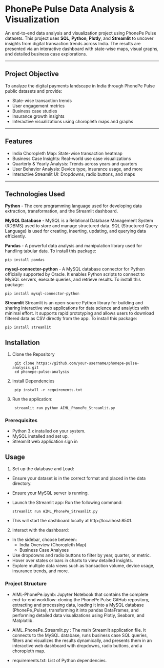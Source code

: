# PhonePe Pulse Data Analysis & Visualization

An end-to-end data analysis and visualization project using PhonePe Pulse datasets. This project uses **SQL**, **Python**, **Plotly**, and **Streamlit** to uncover insights from digital transaction trends across India. The results are presented via an interactive dashboard with state-wise maps, visual graphs, and detailed business case explorations.

---

## Project Objective

To analyze the digital payments landscape in India through PhonePe Pulse public datasets and provide:
- State-wise transaction trends
- User engagement metrics
- Business case studies
- Insurance growth insights
- Interactive visualizations using choropleth maps and graphs

---

## Features

- India Choropleth Map: State-wise transaction heatmap
- Business Case Insights: Real-world use case visualizations
- Quarterly & Yearly Analysis: Trends across years and quarters
- User Behavior Analysis: Device type, insurance usage, and more
- Interactive Streamlit UI: Dropdowns, radio buttons, and maps

---

## Technologies Used
**Python** - The core programming language used for developing data extraction, transformation, and the Streamlit dashboard.

**MySQL Database** - MySQL is a Relational Database Management System (RDBMS) used to store and manage structured data. SQL (Structured Query Language) is used for creating, inserting, updating, and querying data efficiently.

**Pandas** - A powerful data analysis and manipulation library used for handling tabular data.
To install this package:

    pip install pandas

**mysql-connector-python** - A MySQL database connector for Python officially supported by Oracle. It enables Python scripts to connect to MySQL servers, execute queries, and retrieve results.
To install this package:

    pip install mysql-connector-python
**Streamlit**
Streamlit is an open-source Python library for building and sharing interactive web applications for data science and analytics with minimal effort. It supports rapid prototyping and allows users to download filtered data as CSV directly from the app.
To install this package:

    pip install streamlit

## Installation
1. Clone the Repository

        git clone https://github.com/your-username/phonepe-pulse-analysis.git
        cd phonepe-pulse-analysis

2. Install Dependencies

        pip install -r requirements.txt

3. Run the application:

        streamlit run python AIML_PhonePe_Streamlit.py

### Prerequisites
- Python 3.x installed on your system.
- MySQL installed and set up.
- Streamlit web application sign in

## Usage

1. Set up the database and Load:

- Ensure your dataset is in the correct format and placed in the data directory.
- Ensure your MySQL server is running.
- Launch the Streamlit app:
  Run the following command:

      streamlit run AIML_PhonePe_Streamlit.py

- This will start the dashboard locally at http://localhost:8501.

2. Interact with the dashboard:

- In the sidebar, choose between:
  - India Overview (Choropleth Map)
  - Business Case Analyses
- Use dropdowns and radio buttons to filter by year, quarter, or metric.
- Hover over states or bars in charts to view detailed insights.
- Explore multiple data views such as transaction volume, device usage, insurance trends, and more.

### Project Structure

- AIML-PhonePe.ipynb: Jupyter Notebook that contains the complete end-to-end workflow: cloning the PhonePe Pulse GitHub repository, extracting and processing data, loading it into a MySQL database (PhonePe_Pulse), transforming it into pandas DataFrames, and performing detailed data visualizations using Plotly, Seaborn, and Matplotlib.

- AIML_PhonePe_Streamlit.py	: The main Streamlit application file. It connects to the MySQL database, runs business case SQL queries, filters and visualizes the results dynamically, and presents them in an interactive web dashboard with dropdowns, radio buttons, and a choropleth map.

- requirements.txt: List of Python dependencies.
